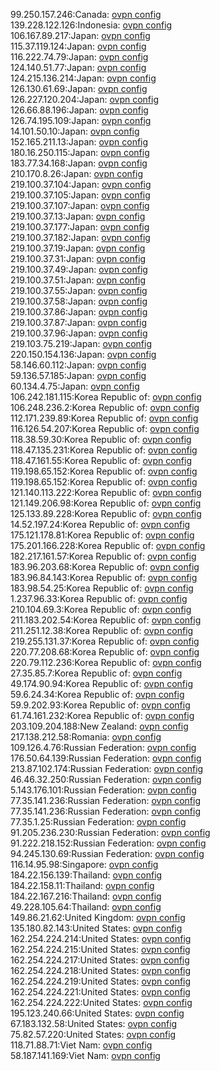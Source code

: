 99.250.157.246:Canada: [ovpn config](vpn/99_250_157_246.ovpn)  
139.228.122.126:Indonesia: [ovpn config](vpn/139_228_122_126.ovpn)  
106.167.89.217:Japan: [ovpn config](vpn/106_167_89_217.ovpn)  
115.37.119.124:Japan: [ovpn config](vpn/115_37_119_124.ovpn)  
116.222.74.79:Japan: [ovpn config](vpn/116_222_74_79.ovpn)  
124.140.51.77:Japan: [ovpn config](vpn/124_140_51_77.ovpn)  
124.215.136.214:Japan: [ovpn config](vpn/124_215_136_214.ovpn)  
126.130.61.69:Japan: [ovpn config](vpn/126_130_61_69.ovpn)  
126.227.120.204:Japan: [ovpn config](vpn/126_227_120_204.ovpn)  
126.66.88.196:Japan: [ovpn config](vpn/126_66_88_196.ovpn)  
126.74.195.109:Japan: [ovpn config](vpn/126_74_195_109.ovpn)  
14.101.50.10:Japan: [ovpn config](vpn/14_101_50_10.ovpn)  
152.165.211.13:Japan: [ovpn config](vpn/152_165_211_13.ovpn)  
180.16.250.115:Japan: [ovpn config](vpn/180_16_250_115.ovpn)  
183.77.34.168:Japan: [ovpn config](vpn/183_77_34_168.ovpn)  
210.170.8.26:Japan: [ovpn config](vpn/210_170_8_26.ovpn)  
219.100.37.104:Japan: [ovpn config](vpn/219_100_37_104.ovpn)  
219.100.37.105:Japan: [ovpn config](vpn/219_100_37_105.ovpn)  
219.100.37.107:Japan: [ovpn config](vpn/219_100_37_107.ovpn)  
219.100.37.13:Japan: [ovpn config](vpn/219_100_37_13.ovpn)  
219.100.37.177:Japan: [ovpn config](vpn/219_100_37_177.ovpn)  
219.100.37.182:Japan: [ovpn config](vpn/219_100_37_182.ovpn)  
219.100.37.19:Japan: [ovpn config](vpn/219_100_37_19.ovpn)  
219.100.37.31:Japan: [ovpn config](vpn/219_100_37_31.ovpn)  
219.100.37.49:Japan: [ovpn config](vpn/219_100_37_49.ovpn)  
219.100.37.51:Japan: [ovpn config](vpn/219_100_37_51.ovpn)  
219.100.37.55:Japan: [ovpn config](vpn/219_100_37_55.ovpn)  
219.100.37.58:Japan: [ovpn config](vpn/219_100_37_58.ovpn)  
219.100.37.86:Japan: [ovpn config](vpn/219_100_37_86.ovpn)  
219.100.37.87:Japan: [ovpn config](vpn/219_100_37_87.ovpn)  
219.100.37.96:Japan: [ovpn config](vpn/219_100_37_96.ovpn)  
219.103.75.219:Japan: [ovpn config](vpn/219_103_75_219.ovpn)  
220.150.154.136:Japan: [ovpn config](vpn/220_150_154_136.ovpn)  
58.146.60.112:Japan: [ovpn config](vpn/58_146_60_112.ovpn)  
59.136.57.185:Japan: [ovpn config](vpn/59_136_57_185.ovpn)  
60.134.4.75:Japan: [ovpn config](vpn/60_134_4_75.ovpn)  
106.242.181.115:Korea Republic of: [ovpn config](vpn/106_242_181_115.ovpn)  
106.248.236.2:Korea Republic of: [ovpn config](vpn/106_248_236_2.ovpn)  
112.171.239.89:Korea Republic of: [ovpn config](vpn/112_171_239_89.ovpn)  
116.126.54.207:Korea Republic of: [ovpn config](vpn/116_126_54_207.ovpn)  
118.38.59.30:Korea Republic of: [ovpn config](vpn/118_38_59_30.ovpn)  
118.47.135.231:Korea Republic of: [ovpn config](vpn/118_47_135_231.ovpn)  
118.47.161.55:Korea Republic of: [ovpn config](vpn/118_47_161_55.ovpn)  
119.198.65.152:Korea Republic of: [ovpn config](vpn/119_198_65_152.ovpn)  
119.198.65.152:Korea Republic of: [ovpn config](vpn/119_198_65_152.ovpn)  
121.140.113.222:Korea Republic of: [ovpn config](vpn/121_140_113_222.ovpn)  
121.149.206.98:Korea Republic of: [ovpn config](vpn/121_149_206_98.ovpn)  
125.133.89.228:Korea Republic of: [ovpn config](vpn/125_133_89_228.ovpn)  
14.52.197.24:Korea Republic of: [ovpn config](vpn/14_52_197_24.ovpn)  
175.121.178.81:Korea Republic of: [ovpn config](vpn/175_121_178_81.ovpn)  
175.201.166.228:Korea Republic of: [ovpn config](vpn/175_201_166_228.ovpn)  
182.217.161.57:Korea Republic of: [ovpn config](vpn/182_217_161_57.ovpn)  
183.96.203.68:Korea Republic of: [ovpn config](vpn/183_96_203_68.ovpn)  
183.96.84.143:Korea Republic of: [ovpn config](vpn/183_96_84_143.ovpn)  
183.98.54.25:Korea Republic of: [ovpn config](vpn/183_98_54_25.ovpn)  
1.237.96.33:Korea Republic of: [ovpn config](vpn/1_237_96_33.ovpn)  
210.104.69.3:Korea Republic of: [ovpn config](vpn/210_104_69_3.ovpn)  
211.183.202.54:Korea Republic of: [ovpn config](vpn/211_183_202_54.ovpn)  
211.251.12.38:Korea Republic of: [ovpn config](vpn/211_251_12_38.ovpn)  
219.255.131.37:Korea Republic of: [ovpn config](vpn/219_255_131_37.ovpn)  
220.77.208.68:Korea Republic of: [ovpn config](vpn/220_77_208_68.ovpn)  
220.79.112.236:Korea Republic of: [ovpn config](vpn/220_79_112_236.ovpn)  
27.35.85.7:Korea Republic of: [ovpn config](vpn/27_35_85_7.ovpn)  
49.174.90.94:Korea Republic of: [ovpn config](vpn/49_174_90_94.ovpn)  
59.6.24.34:Korea Republic of: [ovpn config](vpn/59_6_24_34.ovpn)  
59.9.202.93:Korea Republic of: [ovpn config](vpn/59_9_202_93.ovpn)  
61.74.161.232:Korea Republic of: [ovpn config](vpn/61_74_161_232.ovpn)  
203.109.204.188:New Zealand: [ovpn config](vpn/203_109_204_188.ovpn)  
217.138.212.58:Romania: [ovpn config](vpn/217_138_212_58.ovpn)  
109.126.4.76:Russian Federation: [ovpn config](vpn/109_126_4_76.ovpn)  
176.50.64.139:Russian Federation: [ovpn config](vpn/176_50_64_139.ovpn)  
213.87.102.174:Russian Federation: [ovpn config](vpn/213_87_102_174.ovpn)  
46.46.32.250:Russian Federation: [ovpn config](vpn/46_46_32_250.ovpn)  
5.143.176.101:Russian Federation: [ovpn config](vpn/5_143_176_101.ovpn)  
77.35.141.236:Russian Federation: [ovpn config](vpn/77_35_141_236.ovpn)  
77.35.141.236:Russian Federation: [ovpn config](vpn/77_35_141_236.ovpn)  
77.35.1.25:Russian Federation: [ovpn config](vpn/77_35_1_25.ovpn)  
91.205.236.230:Russian Federation: [ovpn config](vpn/91_205_236_230.ovpn)  
91.222.218.152:Russian Federation: [ovpn config](vpn/91_222_218_152.ovpn)  
94.245.130.69:Russian Federation: [ovpn config](vpn/94_245_130_69.ovpn)  
116.14.95.98:Singapore: [ovpn config](vpn/116_14_95_98.ovpn)  
184.22.156.139:Thailand: [ovpn config](vpn/184_22_156_139.ovpn)  
184.22.158.11:Thailand: [ovpn config](vpn/184_22_158_11.ovpn)  
184.22.167.216:Thailand: [ovpn config](vpn/184_22_167_216.ovpn)  
49.228.105.64:Thailand: [ovpn config](vpn/49_228_105_64.ovpn)  
149.86.21.62:United Kingdom: [ovpn config](vpn/149_86_21_62.ovpn)  
135.180.82.143:United States: [ovpn config](vpn/135_180_82_143.ovpn)  
162.254.224.214:United States: [ovpn config](vpn/162_254_224_214.ovpn)  
162.254.224.215:United States: [ovpn config](vpn/162_254_224_215.ovpn)  
162.254.224.217:United States: [ovpn config](vpn/162_254_224_217.ovpn)  
162.254.224.218:United States: [ovpn config](vpn/162_254_224_218.ovpn)  
162.254.224.219:United States: [ovpn config](vpn/162_254_224_219.ovpn)  
162.254.224.221:United States: [ovpn config](vpn/162_254_224_221.ovpn)  
162.254.224.222:United States: [ovpn config](vpn/162_254_224_222.ovpn)  
195.123.240.66:United States: [ovpn config](vpn/195_123_240_66.ovpn)  
67.183.132.58:United States: [ovpn config](vpn/67_183_132_58.ovpn)  
75.82.57.220:United States: [ovpn config](vpn/75_82_57_220.ovpn)  
118.71.88.71:Viet Nam: [ovpn config](vpn/118_71_88_71.ovpn)  
58.187.141.169:Viet Nam: [ovpn config](vpn/58_187_141_169.ovpn)  
